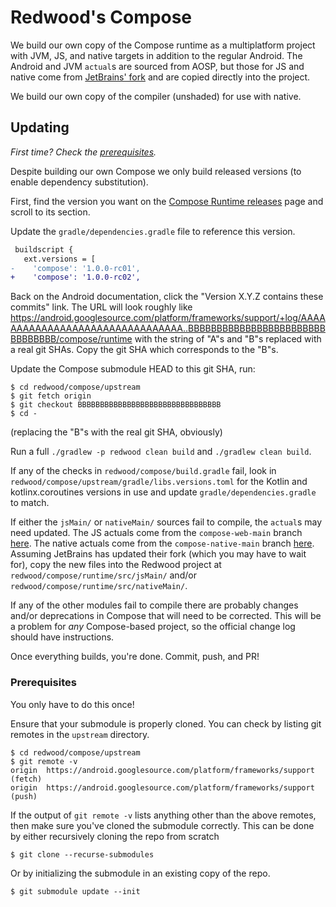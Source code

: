# Redwood's Compose

We build our own copy of the Compose runtime as a multiplatform project with JVM, JS, and native
targets in addition to the regular Android. The Android and JVM `actual`s are sourced from AOSP,
but those for JS and native come from [JetBrains' fork](https://github.com/JetBrains/androidx/)
and are copied directly into the project.

We build our own copy of the compiler (unshaded) for use with native.


## Updating

_First time? Check the [prerequisites](#Prerequisites)._

Despite building our own Compose we only build released versions (to enable dependency substitution).

First, find the version you want on the [Compose Runtime releases](https://developer.android.com/jetpack/androidx/releases/compose-runtime) page and scroll to its section.

Update the `gradle/dependencies.gradle` file to reference this version.
```diff
 buildscript {
   ext.versions = [
-    'compose': '1.0.0-rc01',
+    'compose': '1.0.0-rc02',
```

Back on the Android documentation, click the "Version X.Y.Z contains these commits" link.
The URL will look roughly like https://android.googlesource.com/platform/frameworks/support/+log/AAAAAAAAAAAAAAAAAAAAAAAAAAAAAAAA..BBBBBBBBBBBBBBBBBBBBBBBBBBBBBBBB/compose/runtime with the string of "A"s and "B"s replaced with a real git SHAs.
Copy the git SHA which corresponds to the "B"s.

Update the Compose submodule HEAD to this git SHA, run:

```
$ cd redwood/compose/upstream
$ git fetch origin
$ git checkout BBBBBBBBBBBBBBBBBBBBBBBBBBBBBBBB
$ cd -
```

(replacing the "B"s with the real git SHA, obviously)

Run a full `./gradlew -p redwood clean build` and `./gradlew clean build`.

If any of the checks in `redwood/compose/build.gradle` fail, look in
`redwood/compose/upstream/gradle/libs.versions.toml` for the Kotlin and kotlinx.coroutines versions in use
and update `gradle/dependencies.gradle` to match.

If either the `jsMain/` or `nativeMain/` sources fail to compile, the `actual`s may need updated.
The JS actuals come from the `compose-web-main` branch [here](https://github.com/JetBrains/androidx/tree/compose-web-main/compose/runtime/runtime/src/jsMain/).
The native actuals come from the `compose-native-main` branch [here](https://github.com/JetBrains/androidx/tree/compose-native-main/compose/runtime/runtime/src/nativeMain/).
Assuming JetBrains has updated their fork (which you may have to wait for), copy the new files into the Redwood project at `redwood/compose/runtime/src/jsMain/` and/or `redwood/compose/runtime/src/nativeMain/`.

If any of the other modules fail to compile there are probably changes and/or deprecations in Compose that will need to be corrected.
This will be a problem for _any_ Compose-based project, so the official change log should have instructions.

Once everything builds, you're done. Commit, push, and PR!


### Prerequisites

You only have to do this once!

Ensure that your submodule is properly cloned.
You can check by listing git remotes in the `upstream` directory. 

```
$ cd redwood/compose/upstream
$ git remote -v 
origin	https://android.googlesource.com/platform/frameworks/support (fetch)
origin	https://android.googlesource.com/platform/frameworks/support (push)
```

If the output of `git remote -v` lists anything other than the above remotes, then make sure you've cloned the submodule correctly.
This can be done by either recursively cloning the repo from scratch

```
$ git clone --recurse-submodules
```

Or by initializing the submodule in an existing copy of the repo. 

```
$ git submodule update --init
```
